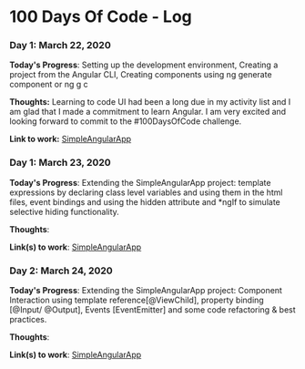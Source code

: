 # 100 Days Of Code - Log

### Day 1: March 22, 2020


**Today's Progress**: Setting up the development environment, Creating a project from the Angular CLI, Creating components using ng generate component or ng g c

**Thoughts:** Learning to code UI had been a long due in my activity list and I am glad that I made a commitment to learn Angular. I am very excited and looking forward to commit to the #100DaysOfCode challenge. 

**Link to work:** [SimpleAngularApp](https://github.com/crpdev/100DaysOfAngular/tree/master/SimpleAngularApp)

### Day 1: March 23, 2020

**Today's Progress**: Extending the SimpleAngularApp project: template expressions by declaring class level variables and using them in the html files, event bindings and using the hidden attribute and *ngIf to simulate selective hiding functionality.

**Thoughts**: 

**Link(s) to work**: [SimpleAngularApp](https://github.com/crpdev/100DaysOfAngular/tree/master/SimpleAngularApp)

### Day 2: March 24, 2020

**Today's Progress**: Extending the SimpleAngularApp project: Component Interaction using template reference[@ViewChild], property binding [@Input/ @Output], Events [EventEmitter] and some code refactoring & best practices.

**Thoughts**: 

**Link(s) to work**: [SimpleAngularApp](https://github.com/crpdev/100DaysOfAngular/tree/master/SimpleAngularApp)
